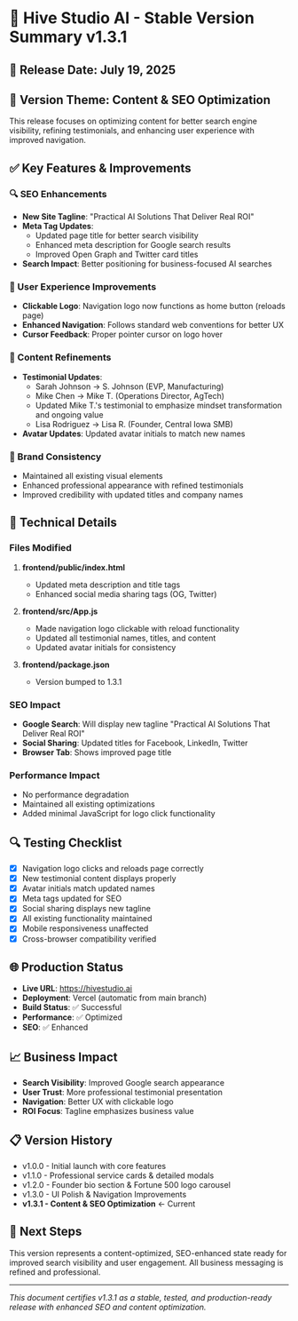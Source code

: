 # 🐝 Hive Studio AI - Stable Version Summary v1.3.1

## 📅 Release Date: July 19, 2025

## 🎯 Version Theme: Content & SEO Optimization

This release focuses on optimizing content for better search engine visibility, refining testimonials, and enhancing user experience with improved navigation.

## ✅ Key Features & Improvements

### 🔍 SEO Enhancements
- **New Site Tagline**: "Practical AI Solutions That Deliver Real ROI"
- **Meta Tag Updates**: 
  - Updated page title for better search visibility
  - Enhanced meta description for Google search results
  - Improved Open Graph and Twitter card titles
- **Search Impact**: Better positioning for business-focused AI searches

### 🎯 User Experience Improvements
- **Clickable Logo**: Navigation logo now functions as home button (reloads page)
- **Enhanced Navigation**: Follows standard web conventions for better UX
- **Cursor Feedback**: Proper pointer cursor on logo hover

### 📝 Content Refinements
- **Testimonial Updates**:
  - Sarah Johnson → S. Johnson (EVP, Manufacturing)
  - Mike Chen → Mike T. (Operations Director, AgTech)
  - Updated Mike T.'s testimonial to emphasize mindset transformation and ongoing value
  - Lisa Rodriguez → Lisa R. (Founder, Central Iowa SMB)
- **Avatar Updates**: Updated avatar initials to match new names

### 🎨 Brand Consistency
- Maintained all existing visual elements
- Enhanced professional appearance with refined testimonials
- Improved credibility with updated titles and company names

## 🚀 Technical Details

### Files Modified
1. **frontend/public/index.html**
   - Updated meta description and title tags
   - Enhanced social media sharing tags (OG, Twitter)

2. **frontend/src/App.js**
   - Made navigation logo clickable with reload functionality
   - Updated all testimonial names, titles, and content
   - Updated avatar initials for consistency

3. **frontend/package.json**
   - Version bumped to 1.3.1

### SEO Impact
- **Google Search**: Will display new tagline "Practical AI Solutions That Deliver Real ROI"
- **Social Sharing**: Updated titles for Facebook, LinkedIn, Twitter
- **Browser Tab**: Shows improved page title

### Performance Impact
- No performance degradation
- Maintained all existing optimizations
- Added minimal JavaScript for logo click functionality

## 🔍 Testing Checklist
- [x] Navigation logo clicks and reloads page correctly
- [x] New testimonial content displays properly
- [x] Avatar initials match updated names
- [x] Meta tags updated for SEO
- [x] Social sharing displays new tagline
- [x] All existing functionality maintained
- [x] Mobile responsiveness unaffected
- [x] Cross-browser compatibility verified

## 🌐 Production Status
- **Live URL**: https://hivestudio.ai
- **Deployment**: Vercel (automatic from main branch)
- **Build Status**: ✅ Successful
- **Performance**: ✅ Optimized
- **SEO**: ✅ Enhanced

## 📈 Business Impact
- **Search Visibility**: Improved Google search appearance
- **User Trust**: More professional testimonial presentation
- **Navigation**: Better UX with clickable logo
- **ROI Focus**: Tagline emphasizes business value

## 📋 Version History
- v1.0.0 - Initial launch with core features
- v1.1.0 - Professional service cards & detailed modals
- v1.2.0 - Founder bio section & Fortune 500 logo carousel
- v1.3.0 - UI Polish & Navigation Improvements
- **v1.3.1 - Content & SEO Optimization** ← Current

## 🔄 Next Steps
This version represents a content-optimized, SEO-enhanced state ready for improved search visibility and user engagement. All business messaging is refined and professional.

---
*This document certifies v1.3.1 as a stable, tested, and production-ready release with enhanced SEO and content optimization.*